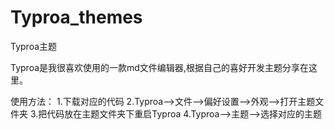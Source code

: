 # Typroa_themes
Typroa主题

Typroa是我很喜欢使用的一款md文件编辑器,根据自己的喜好开发主题分享在这里。

使用方法：
1.下载对应的代码
2.Typroa-->文件-->偏好设置-->外观-->打开主题文件夹
3.把代码放在主题文件夹下重启Typroa
4.Typroa-->主题-->选择对应的主题
